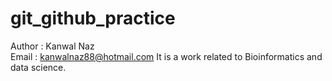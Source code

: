 # git_github_practice
Author : Kanwal Naz <br>
Email : kanwalnaz88@hotmail.com
It is a work related to Bioinformatics and data science.
